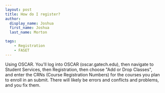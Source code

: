 ```yaml
---
layout: post
title: How do I register?
author:
  display_name: Joshua
  first_name: Joshua
  last_name: Morton

tags:
    - Registration
    - FASET
---
```


Using OSCAR. You'll log into OSCAR (oscar.gatech.edu), then navigate to Student
Services, then Registration, then choose "Add or Drop Classes", and enter the
CRNs (Course Registration Numbers) for the courses you plan to enroll in an
submit. There will likely be errors and conflicts and problems, and you fix
them.
